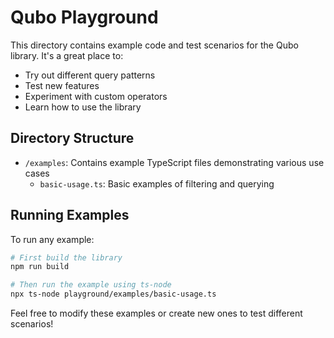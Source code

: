 # Qubo Playground

This directory contains example code and test scenarios for the Qubo library. It's a great place to:
- Try out different query patterns
- Test new features
- Experiment with custom operators
- Learn how to use the library

## Directory Structure

- `/examples`: Contains example TypeScript files demonstrating various use cases
  - `basic-usage.ts`: Basic examples of filtering and querying

## Running Examples

To run any example:

```bash
# First build the library
npm run build

# Then run the example using ts-node
npx ts-node playground/examples/basic-usage.ts
```

Feel free to modify these examples or create new ones to test different scenarios! 